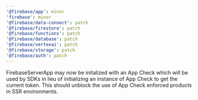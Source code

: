 ```yaml
---
'@firebase/app': minor
'firebase': minor
'@firebase/data-connect': patch
'@firebase/firestore': patch
'@firebase/functions': patch
'@firebase/database': patch
'@firebase/vertexai': patch
'@firebase/storage': patch
'@firebase/auth': patch
---
```


FirebaseServerApp may now be initalized with an App Check which will be used by SDKs in lieu of initializing an instance of App Check to get the current token. This should unblock the use of App Check enforced products in SSR environments.
